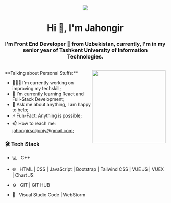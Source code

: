 <p align="center">
  <img src="https://github.com/thompsonemerson/thompsonemerson/raw/master/cover-thompson.png" />
</p>
<h1 align="center">Hi 👋, I'm Jahongir</h1>
<h3 align="center">I'm Front End Developer 🚀 from Uzbekistan, currently, I'm in my senior year of Tashkent University of Information Technologies.</h3>

<br>
<img align='right' src="https://media.giphy.com/media/M9gbBd9nbDrOTu1Mqx/giphy.gif" width="230">
**Talking about Personal Stuffs:**

- 👨🏽‍💻 I’m currently working on improving my techskill;
- 🌱 I’m currently learning React and Full-Stack Development; 
- 💬 Ask me about anything, I am happy to help;
- ⚡️ Fun-Fact: Anything is possible;
- 📫 How to reach me: jahongirsolijoniy@gmail.com;

<h3>🛠 Tech Stack</h3>

- 💻 &nbsp; C++

- 🌐 &nbsp; HTML | CSS | JavaScript | Bootstrap | Tailwind CSS | VUE JS | VUEX | Chart JS
- ⚙️  &nbsp; GIT | GIT HUB
- 🔧 &nbsp; Visual Studio Code | WebStorm

